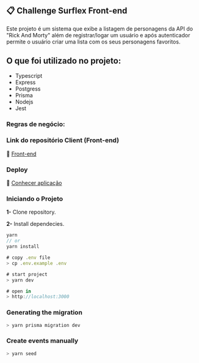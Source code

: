 ## 📋 Challenge Surflex Front-end

Este projeto é um sistema que exibe a listagem de personagens da API do "Rick And Morty" além de registrar/logar um usuário e após autenticador permite o usuário criar uma lista com os seus personagens favoritos.

## O que foi utilizado no projeto:

- Typescript
- Express
- Postgress
- Prisma
- Nodejs
- Jest

### Regras de negócio:

### Link do repositório Client (Front-end)

🔗 [Front-end](https://github.com/jrsousadev/challenge-surflex-front)

### Deploy

🔗 [Conhecer aplicação](https://challenge-surflex-front.herokuapp.com/)

### Iniciando o Projeto

**1-** Clone repository.

**2-** Install dependecies.
```js
yarn
// or
yarn install

# copy .env file
> cp .env.example .env

# start project
> yarn dev

# open in
> http://localhost:3000
```


### Generating the migration
```sh
> yarn prisma migration dev
```

### Create events manually
```sh
> yarn seed
```

